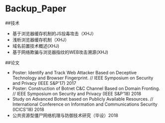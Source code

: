 # Backup_Paper

##技术
- 基于浏览器缓存机制的JS投毒攻击（XHJ）
- 浅析浏览器缓存机制（XHJ）
- 域名前置技术概述(XHJ)
- 基于网络欺骗与浏览器指纹的WEB攻击溯源(XHJ)

##论文
- Poster: Identify and Track Web Attacker Based on Deceptive Technology and Browser Fingerprint. // IEEE Symposium on Security and Privacy (IEEE S&P'17)  2017
- Poster: Construction of Botnet C&C Channel Based on Domain Fronting. // IEEE Symposium on Security and Privacy (IEEE S&P'18) 2018
- Study on Advanced Botnet based on Publicly Available Resources. // International Conference on Information and Communications Security (ICICS'18) 2018
- 公共资源型僵尸网络机理与防御技术研究（毕设）2018